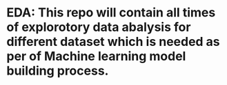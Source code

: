# EDA: This repo will contain all times of explorotory data abalysis for different dataset which is needed as per of Machine learning model building process. 
